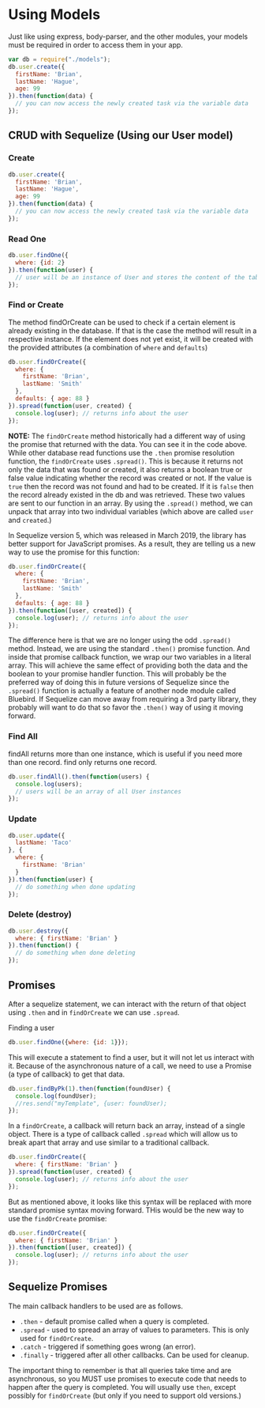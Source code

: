 # Using Models

Just like using express, body-parser, and the other modules, your models must be required in order to access them in your app.

```javascript
var db = require("./models");
db.user.create({
  firstName: 'Brian',
  lastName: 'Hague',
  age: 99
}).then(function(data) {
  // you can now access the newly created task via the variable data
});
```

## CRUD with Sequelize \(Using our User model\)

### Create

```javascript
db.user.create({
  firstName: 'Brian',
  lastName: 'Hague',
  age: 99
}).then(function(data) {
  // you can now access the newly created task via the variable data
});
```

### Read One

```javascript
db.user.findOne({
  where: {id: 2}
}).then(function(user) {
  // user will be an instance of User and stores the content of the table entry with id 2. if such an entry is not defined you will get null
});
```

### Find or Create

The method findOrCreate can be used to check if a certain element is already existing in the database. If that is the case the method will result in a respective instance. If the element does not yet exist, it will be created with the provided attributes \(a combination of `where` and `defaults`\)

```javascript
db.user.findOrCreate({
  where: {
    firstName: 'Brian',
    lastName: 'Smith'
  },
  defaults: { age: 88 }
}).spread(function(user, created) {
  console.log(user); // returns info about the user
});
```

**NOTE:** The `findOrCreate` method historically had a different way of using the promise that returned with the data. You can see it in the code above. While other database read functions use the `.then` promise resolution function, the `findOrCreate` uses `.spread()`. This is because it returns not only the data that was found or created, it also returns a boolean true or false value indicating whether the record was created or not. If the value is `true` then the record was not found and had to be created. If it is `false` then the record already existed in the db and was retrieved. These two values are sent to our function in an array. By using the `.spread()` method, we can unpack that array into two individual variables \(which above are called `user` and `created`.\)

In Sequelize version 5, which was released in March 2019, the library has better support for JavaScript promises. As a result, they are telling us a new way to use the promise for this function:

```javascript
db.user.findOrCreate({
  where: {
    firstName: 'Brian',
    lastName: 'Smith'
  },
  defaults: { age: 88 }
}).then(function([user, created]) {
  console.log(user); // returns info about the user
});
```

The difference here is that we are no longer using the odd `.spread()` method. Instead, we are using the standard `.then()` promise function. And inside that promise callback function, we wrap our two variables in a literal array. This will achieve the same effect of providing both the data and the boolean to your promise handler function. This will probably be the preferred way of doing this in future versions of Sequelize since the `.spread()` function is actually a feature of another node module called Bluebird. If Sequelize can move away from requiring a 3rd party library, they probably will want to do that so favor the `.then()` way of using it moving forward.

### Find All

findAll returns more than one instance, which is useful if you need more than one record. find only returns one record.

```javascript
db.user.findAll().then(function(users) {
  console.log(users);
  // users will be an array of all User instances
});
```

### Update

```javascript
db.user.update({
  lastName: 'Taco'
}, {
  where: {
    firstName: 'Brian'
  }
}).then(function(user) {
  // do something when done updating
});
```

### Delete \(destroy\)

```javascript
db.user.destroy({
  where: { firstName: 'Brian' }
}).then(function() {
  // do something when done deleting
});
```

## Promises

After a sequelize statement, we can interact with the return of that object using `.then` and in `findOrCreate` we can use `.spread`.

Finding a user

```javascript
db.user.findOne({where: {id: 1}});
```

This will execute a statement to find a user, but it will not let us interact with it. Because of the asynchronous nature of a call, we need to use a Promise \(a type of callback\) to get that data.

```javascript
db.user.findByPk(1).then(function(foundUser) {
  console.log(foundUser);
  //res.send("myTemplate", {user: foundUser);
});
```

In a `findOrCreate`, a callback will return back an array, instead of a single object. There is a type of callback called `.spread` which will allow us to break apart that array and use similar to a traditional callback.

```javascript
db.user.findOrCreate({
  where: { firstName: 'Brian' }
}).spread(function(user, created) {
  console.log(user); // returns info about the user
});
```

But as mentioned above, it looks like this syntax will be replaced with more standard promise syntax moving forward. THis would be the new way to use the `findOrCreate` promise:

```javascript
db.user.findOrCreate({
  where: { firstName: 'Brian' }
}).then(function([user, created]) {
  console.log(user); // returns info about the user
});
```

## Sequelize Promises

The main callback handlers to be used are as follows.

* `.then` - default promise called when a query is completed.
* `.spread` - used to spread an array of values to parameters. This is only used for `findOrCreate`.
* `.catch` - triggered if something goes wrong \(an error\).
* `.finally` - triggered after all other callbacks. Can be used for cleanup.

The important thing to remember is that all queries take time and are asynchronous, so you MUST use promises to execute code that needs to happen after the query is completed. You will usually use `then`, except possibly for `findOrCreate` \(but only if you need to support old versions.\)


